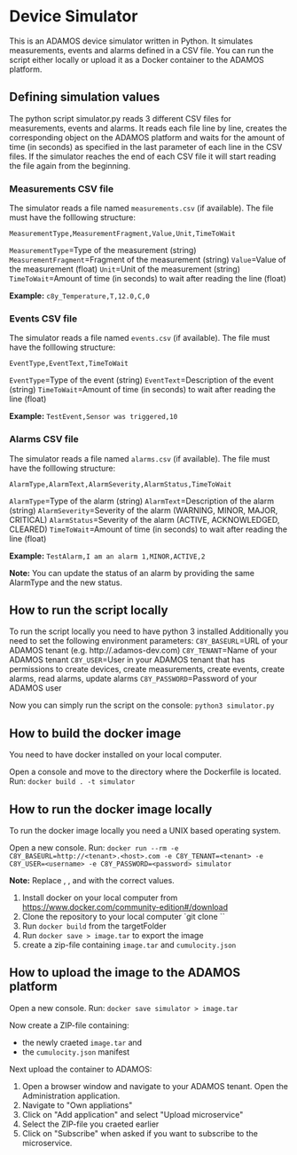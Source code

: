 # Device Simulator

This is an ADAMOS device simulator written in Python. It simulates measurements, events and alarms defined in a CSV file. You can run the script either locally or upload it as a Docker container to the ADAMOS platform.

## Defining simulation values

The python script simulator.py reads 3 different CSV files for measurements, events and alarms. It reads each file line by line, creates the corresponding object on the ADAMOS platform and waits for the amount of time (in seconds) as specified in the last parameter of each line in the CSV files. If the simulator reaches the end of each CSV file it will start reading the file again from the beginning.

### Measurements CSV file

The simulator reads a file named `measurements.csv` (if available). The file must have the folllowing structure:

`MeasurementType,MeasurementFragment,Value,Unit,TimeToWait`

`MeasurementType`=Type of the measurement (string)
`MeasurementFragment`=Fragment of the measurement (string)
`Value`=Value of the measurement (float)
`Unit`=Unit of the measurement (string)
`TimeToWait`=Amount of time (in seconds) to wait after reading the line (float)

__Example:__
`c8y_Temperature,T,12.0,C,0`

### Events CSV file

The simulator reads a file named `events.csv` (if available). The file must have the folllowing structure:

`EventType,EventText,TimeToWait`

`EventType`=Type of the event (string)
`EventText`=Description of the event (string)
`TimeToWait`=Amount of time (in seconds) to wait after reading the line (float)

__Example:__
`TestEvent,Sensor was triggered,10`

### Alarms CSV file

The simulator reads a file named `alarms.csv` (if available). The file must have the folllowing structure:

`AlarmType,AlarmText,AlarmSeverity,AlarmStatus,TimeToWait`

`AlarmType`=Type of the alarm (string)
`AlarmText`=Description of the alarm (string)
`AlarmSeverity`=Severity of the alarm (WARNING, MINOR, MAJOR, CRITICAL)
`AlarmStatus`=Severity of the alarm (ACTIVE, ACKNOWLEDGED, CLEARED)
`TimeToWait`=Amount of time (in seconds) to wait after reading the line (float)

__Example:__
`TestAlarm,I am an alarm 1,MINOR,ACTIVE,2`

__Note:__
You can update the status of an alarm by providing the same AlarmType and the new status.

## How to run the script locally

To run the script locally you need to have python 3 installed
Additionally you need to set the following environment parameters:
`C8Y_BASEURL`=URL of your ADAMOS tenant (e.g. http://<tenant>.adamos-dev.com)
`C8Y_TENANT`=Name of your ADAMOS tenant
`C8Y_USER`=User in your ADAMOS tenant that has permissions to create devices, create measurements, create events, create alarms, read alarms, update alarms
`C8Y_PASSWORD`=Password of your ADAMOS user

Now you can simply run the script on the console: `python3 simulator.py`

## How to build the docker image

You need to have docker installed on your local computer.

Open a console and move to the directory where the Dockerfile is located.
Run: `docker build . -t simulator`

## How to run the docker image locally

To run the docker image locally you need a UNIX based operating system.

Open a new console.
Run: `docker run --rm -e C8Y_BASEURL=http://<tenant>.<host>.com -e C8Y_TENANT=<tenant> -e C8Y_USER=<username> -e C8Y_PASSWORD=<password> simulator`

__Note:__ Replace <tenant>, <host>, <username> and <password> with the correct values.

1. Install docker on your local computer from https://www.docker.com/community-edition#/download
1. Clone the repository to your local computer `git clone <URL> <targetFolder>``
1. Run `docker build` from the targetFolder
1. Run `docker save > image.tar` to export the image
1. create a zip-file containing `image.tar` and `cumulocity.json`

## How to upload the image to the ADAMOS platform

Open a new console.
Run: `docker save simulator > image.tar`

Now create a ZIP-file containing:
- the newly craeted `image.tar` and
- the `cumulocity.json` manifest

Next upload the container to ADAMOS:
1. Open a browser window and navigate to your ADAMOS tenant. Open the Administration application.
1. Navigate to "Own appliations"
1. Click on "Add application" and select "Upload microservice"
1. Select the ZIP-file you craeted earlier
1. Click on "Subscribe" when asked if you want to subscribe to the microservice.
